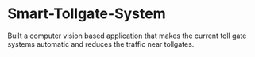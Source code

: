 # Smart-Tollgate-System
Built a computer vision based application that makes the current toll gate systems automatic and reduces the traffic near tollgates.
